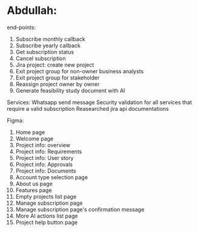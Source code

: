 # Abdullah:
end-points:
1. Subscribe monthly callback
2. Subscribe yearly callback
3. Get subscription status
4. Cancel subscription 
5. Jira project: create new project
6. Exit project group for non-owner business analysts 
7. Exit project group for stakeholder
8. Reassign project owner by owner
9. Generate feasibility study document with AI

Services:
Whatsapp send message
Security validation for all services that require a valid subscription
Reasearched jira api documentations

Figma:
1. Home page 
2. Welcome page 
3. Project info: overview 
4. Project info: Requirements 
5. Project info: User story 
6. Project info: Approvals 
7. Project info: Documents 
8. Account type selection page 
9. About us page 
10. Features page 
11. Empty projects list page
12. Manage subscription page
13. Manage subscription page's confirmation message
14. More AI actions list page
15. Project help button page
